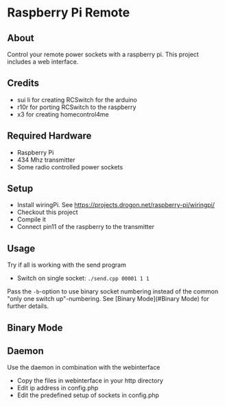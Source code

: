 # Raspberry Pi Remote

## About
Control your remote power sockets with a raspberry pi.
This project includes a web interface.

## Credits
* sui li for creating RCSwitch for the arduino
* r10r for porting RCSwitch to the raspberry
* x3 for creating homecontrol4me

## Required Hardware
* Raspberry Pi
* 434 Mhz transmitter
* Some radio controlled power sockets

## Setup
* Install wiringPi. See https://projects.drogon.net/raspberry-pi/wiringpi/
* Checkout this project
* Compile it
* Connect pin11 of the raspberry to the transmitter

## Usage
Try if all is working with the send program
*  Switch on single socket: `./send.cpp 00001 1 1`

Pass the `-b`-option to use binary socket numbering instead of the common "only one switch up"-numbering. See [Binary Mode](#Binary Mode) for further details.

## Binary Mode


## Daemon
Use the daemon in combination with the webinterface
* Copy the files in webinterface in your http directory
* Edit ip address in config.php
* Edit the predefined setup of sockets in config.php
